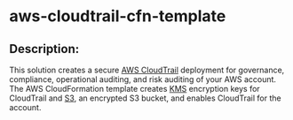 # aws-cloudtrail-cfn-template

## Description:

This solution creates a secure [AWS CloudTrail](https://aws.amazon.com/cloudtrail/) deployment for governance, compliance, operational auditing, and risk auditing of your AWS account. The AWS CloudFormation template creates [KMS](https://aws.amazon.com/kms/) encryption keys for CloudTrail and [S3](https://aws.amazon.com/s3/), an encrypted S3 bucket, and enables CloudTrail for the account.
